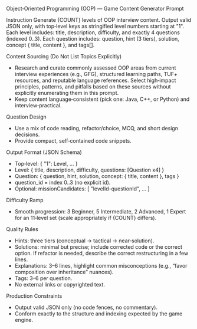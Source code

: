 Object‑Oriented Programming (OOP) — Game Content Generator Prompt

Instruction
Generate {COUNT} levels of OOP interview content. Output valid JSON only, with top‑level keys as stringified level numbers starting at "1". Each level includes: title, description, difficulty, and exactly 4 questions (indexed 0..3). Each question includes: question, hint (3 tiers), solution, concept { title, content }, and tags[].

Content Sourcing (Do Not List Topics Explicitly)
- Research and curate commonly assessed OOP areas from current interview experiences (e.g., GFG), structured learning paths, TUF+ resources, and reputable language references. Select high‑impact principles, patterns, and pitfalls based on these sources without explicitly enumerating them in this prompt.
- Keep content language‑consistent (pick one: Java, C++, or Python) and interview‑practical.

Question Design
- Use a mix of code reading, refactor/choice, MCQ, and short design decisions.
- Provide compact, self‑contained code snippets.

Output Format (JSON Schema)
- Top‑level: { "1": Level, ... }
- Level: { title, description, difficulty, questions: [Question x4] }
- Question: { question, hint, solution, concept: { title, content }, tags }
- question_id = index 0..3 (no explicit id).
- Optional: missionCandidates: [ "levelId-questionId", ... ]

Difficulty Ramp
- Smooth progression: 3 Beginner, 5 Intermediate, 2 Advanced, 1 Expert for an 11‑level set (scale appropriately if {COUNT} differs).

Quality Rules
- Hints: three tiers (conceptual → tactical → near‑solution).
- Solutions: minimal but precise; include corrected code or the correct option. If refactor is needed, describe the correct restructuring in a few lines.
- Explanations: 3–6 lines, highlight common misconceptions (e.g., “favor composition over inheritance” nuances).
- Tags: 3–6 per question.
- No external links or copyrighted text.

Production Constraints
- Output valid JSON only (no code fences, no commentary).
- Conform exactly to the structure and indexing expected by the game engine.
